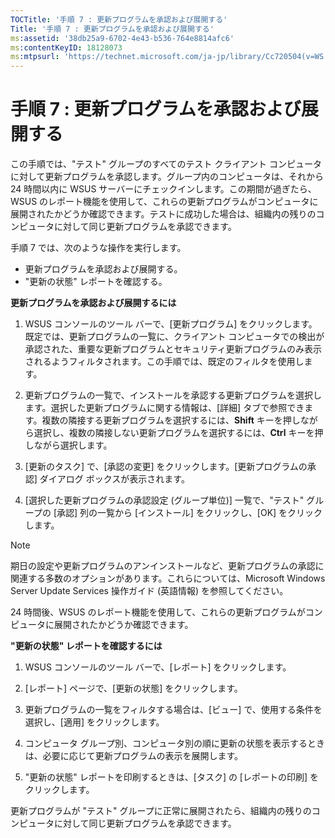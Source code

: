 ```yaml
---
TOCTitle: '手順 7 : 更新プログラムを承認および展開する'
Title: '手順 7 : 更新プログラムを承認および展開する'
ms:assetid: '38db25a9-6702-4e43-b536-764e8814afc6'
ms:contentKeyID: 18128073
ms:mtpsurl: 'https://technet.microsoft.com/ja-jp/library/Cc720504(v=WS.10)'
---
```


手順 7 : 更新プログラムを承認および展開する
===========================================

この手順では、"テスト" グループのすべてのテスト クライアント コンピュータに対して更新プログラムを承認します。グループ内のコンピュータは、それから 24 時間以内に WSUS サーバーにチェックインします。この期間が過ぎたら、WSUS のレポート機能を使用して、これらの更新プログラムがコンピュータに展開されたかどうか確認できます。テストに成功した場合は、組織内の残りのコンピュータに対して同じ更新プログラムを承認できます。

手順 7 では、次のような操作を実行します。

-   更新プログラムを承認および展開する。
-   "更新の状態" レポートを確認する。

**更新プログラムを承認および展開するには**
1.  WSUS コンソールのツール バーで、\[更新プログラム\] をクリックします。既定では、更新プログラムの一覧に、クライアント コンピュータでの検出が承認された、重要な更新プログラムとセキュリティ更新プログラムのみ表示されるようフィルタされます。この手順では、既定のフィルタを使用します。

2.  更新プログラムの一覧で、インストールを承認する更新プログラムを選択します。選択した更新プログラムに関する情報は、\[詳細\] タブで参照できます。複数の隣接する更新プログラムを選択するには、**Shift** キーを押しながら選択し、複数の隣接しない更新プログラムを選択するには、**Ctrl** キーを押しながら選択します。

3.  \[更新のタスク\] で、\[承認の変更\] をクリックします。\[更新プログラムの承認\] ダイアログ ボックスが表示されます。

4.  \[選択した更新プログラムの承認設定 (グループ単位)\] 一覧で、"テスト" グループの \[承認\] 列の一覧から \[インストール\] をクリックし、\[OK\] をクリックします。

> [!NOTE]
> 期日の設定や更新プログラムのアンインストールなど、更新プログラムの承認に関連する多数のオプションがあります。これらについては、Microsoft Windows Server Update Services 操作ガイド (英語情報) を参照してください。 

24 時間後、WSUS のレポート機能を使用して、これらの更新プログラムがコンピュータに展開されたかどうか確認できます。

**"更新の状態" レポートを確認するには**
1.  WSUS コンソールのツール バーで、\[レポート\] をクリックします。

2.  \[レポート\] ページで、\[更新の状態\] をクリックします。

3.  更新プログラムの一覧をフィルタする場合は、\[ビュー\] で、使用する条件を選択し、\[適用\] をクリックします。

4.  コンピュータ グループ別、コンピュータ別の順に更新の状態を表示するときは、必要に応じて更新プログラムの表示を展開します。

5.  "更新の状態" レポートを印刷するときは、\[タスク\] の \[レポートの印刷\] をクリックします。

更新プログラムが "テスト" グループに正常に展開されたら、組織内の残りのコンピュータに対して同じ更新プログラムを承認できます。

